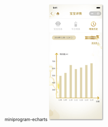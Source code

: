 miniprogram-echarts
![Image text](https://github.com/ExtJSFantasy/miniprogram-echarts/blob/master/images/show.png)